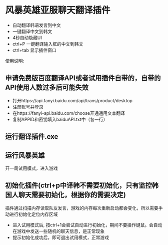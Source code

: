 # 风暴英雄亚服聊天翻译插件
+ 自动翻译韩语发言到中文
+ 一键翻译中文到韩文
+ 4秒自动隐藏UI
+ ctrl+P 一键翻译输入框的中文到韩文
+ ctrl+tab 显示插件窗口

使用说明:

## 申请免费版百度翻译API或者试用插件自带的，自带的API使用人数过多后可能失效
+ 打开https://api.fanyi.baidu.com/api/trans/product/desktop
+ 注册账号并登录
+ 在https://fanyi-api.baidu.com/choose开通通用文本翻译
+ 复制APPID和密钥填入baiduAPI.txt中（各一行）

## 运行翻译插件.exe

## 运行风暴英雄
开一局试用模式，进入游戏

## 初始化插件(ctrl+p中译韩不需要初始化，只有监控韩国人聊天需要初始化，根据你的需要决定)
插件通过扫描内存读取队友发言，游戏的内存每次重新启动都会变化，所以需要手动进行初始化定位内存区域

+ 进入试用模式后, 按ctrl+1会尝试自动进行初始化，期间不要操作键鼠。会自动在游戏中发送一些随机的聊天信息，是正常现象
+ 提示初始化成功后，即可退出试用模式，正常游戏


